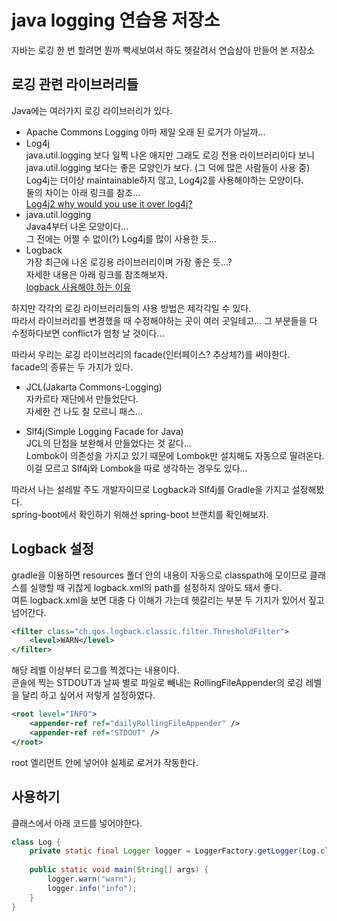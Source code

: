 # java logging 연습용 저장소
자바는 로깅 한 번 할려면 뭔까 빡세보여서 하도 헷갈려서 연습삼아 만들어 본 저장소

## 로깅 관련 라이브러리들
Java에는 여러가지 로깅 라이브러리가 있다.  

* Apache Commons Logging
아마 제일 오래 된 로거가 아닐까...
* Log4j  
java.util.logging 보다 일찍 나온 애지만 그래도 로깅 전용 라이브러리이다 보니 java.util.logging 보다는 좋은 모양인가 보다. (그 덕에 많은 사람들이 사용 중)  
Log4j는 더이상 maintainable하지 않고, Log4j2를 사용해야하는 모양이다.  
둘의 차이는 아래 링크를 참조...  
[Log4j2 why would you use it over log4j?](https://stackoverflow.com/questions/30019585/log4j2-why-would-you-use-it-over-log4j)  
* java.util.logging  
Java4부터 나온 모양이다...  
그 전에는 어쩔 수 없이(?) Log4j를 많이 사용한 듯...
* Logback  
가장 최근에 나온 로깅용 라이브러리이며 가장 좋은 듯...?  
자세한 내용은 아래 링크를 참조해보자.  
[logback 사용해야 하는 이유](https://beyondj2ee.wordpress.com/2012/11/09/logback-%EC%82%AC%EC%9A%A9%ED%95%B4%EC%95%BC-%ED%95%98%EB%8A%94-%EC%9D%B4%EC%9C%A0-reasons-to-prefer-logback-over-log4j/)  

하지만 각각의 로깅 라이브러리들의 사용 방법은 제각각일 수 있다.  
따라서 라이브러리를 변경했을 때 수정해야하는 곳이 여러 곳일테고... 그 부분들을 다 수정하다보면 conflict가 엄청 날 것이다...  

따라서 우리는 로깅 라이브러리의 facade(인터페이스? 추상체?)를 써야한다.  
facade의 종류는 두 가지가 있다.  

* JCL(Jakarta Commons-Logging)  
자카르타 재단에서 만들었단다.  
자세한 건 나도 잘 모르니 패스...

* Slf4j(Simple Logging Facade for Java)  
JCL의 단점을 보완해서 만들었다는 것 같다...  
Lombok이 의존성을 가지고 있기 때문에 Lombok만 설치해도 자동으로 딸려온다.  
이걸 모르고 Slf4j와 Lombok을 따로 생각하는 경우도 있다...  

따라서 나는 설레발 주도 개발자이므로 Logback과 Slf4j를 Gradle을 가지고 설정해봤다.  
spring-boot에서 확인하기 위해선 spring-boot 브랜치를 확인해보자.  

## Logback 설정
gradle을 이용하면 resources 폴더 안의 내용이 자동으로 classpath에 모이므로 클래스를 실행할 때 귀찮게 logback.xml의 path를 설정하지 않아도 돼서 좋다.  
여튼 logback.xml을 보면 대충 다 이해가 가는데 헷갈리는 부분 두 가지가 있어서 짚고 넘어간다.  

```xml
<filter class="ch.qos.logback.classic.filter.ThresholdFilter">
    <level>WARN</level>
</filter>
```
해당 레벨 이상부터 로그를 찍겠다는 내용이다.  
콘솔에 찍는 STDOUT과 날짜 별로 파일로 빼내는 RollingFileAppender의 로깅 레벨을 달리 하고 싶어서 저렇게 설정하였다.  

```xml
<root level="INFO">
    <appender-ref ref="dailyRollingFileAppender" />
    <appender-ref ref="STDOUT" />
</root>
```

root 엘리먼트 안에 넣어야 실제로 로거가 작동한다.

## 사용하기
클래스에서 아래 코드를 넣어야한다.  

```java
class Log {
    private static final Logger logger = LoggerFactory.getLogger(Log.class);
    
    public static void main(String[] args) {
        logger.warn("warn");
        logger.info("info");
    }
}
```

